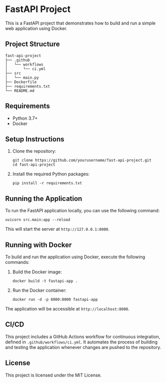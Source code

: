 # FastAPI Project




This is a FastAPI project that demonstrates how to build and run a simple web application using Docker.

## Project Structure

```
fast-api-project
├── .github
│   └── workflows
│       └── ci.yml
├── src
│   └── main.py
├── Dockerfile
├── requirements.txt
└── README.md
```

## Requirements

- Python 3.7+
- Docker

## Setup Instructions

1. Clone the repository:

   ```
   git clone https://github.com/yourusername/fast-api-project.git
   cd fast-api-project
   ```

2. Install the required Python packages:

   ```
   pip install -r requirements.txt
   ```

## Running the Application

To run the FastAPI application locally, you can use the following command:

```
uvicorn src.main:app --reload
```

This will start the server at `http://127.0.0.1:8000`.

## Running with Docker

To build and run the application using Docker, execute the following commands:

1. Build the Docker image:

   ```
   docker build -t fastapi-app .
   ```

2. Run the Docker container:

   ```
   docker run -d -p 8000:8000 fastapi-app
   ```

The application will be accessible at `http://localhost:8000`.

## CI/CD

This project includes a GitHub Actions workflow for continuous integration, defined in `.github/workflows/ci.yml`. It automates the process of building and testing the application whenever changes are pushed to the repository.

## License

This project is licensed under the MIT License.
